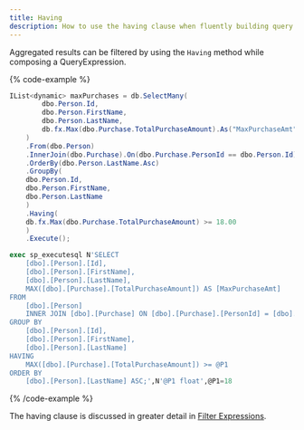 ```yaml
---
title: Having
description: How to use the having clause when fluently building query expressions.
---
```


Aggregated results can be filtered by using the ```Having``` method while composing a QueryExpression.

{% code-example %}
```csharp
IList<dynamic> maxPurchases = db.SelectMany(
        dbo.Person.Id,
        dbo.Person.FirstName, 
        dbo.Person.LastName,
        db.fx.Max(dbo.Purchase.TotalPurchaseAmount).As("MaxPurchaseAmt")
    )
    .From(dbo.Person)
    .InnerJoin(dbo.Purchase).On(dbo.Purchase.PersonId == dbo.Person.Id)
    .OrderBy(dbo.Person.LastName.Asc)
    .GroupBy(
	dbo.Person.Id, 
	dbo.Person.FirstName, 
	dbo.Person.LastName
    )
    .Having(
	db.fx.Max(dbo.Purchase.TotalPurchaseAmount) >= 18.00
    )
    .Execute();
```
```sql
exec sp_executesql N'SELECT
    [dbo].[Person].[Id],
    [dbo].[Person].[FirstName],
    [dbo].[Person].[LastName],
    MAX([dbo].[Purchase].[TotalPurchaseAmount]) AS [MaxPurchaseAmt]
FROM
    [dbo].[Person]
    INNER JOIN [dbo].[Purchase] ON [dbo].[Purchase].[PersonId] = [dbo].[Person].[Id]
GROUP BY
    [dbo].[Person].[Id],
    [dbo].[Person].[FirstName],
    [dbo].[Person].[LastName]
HAVING
    MAX([dbo].[Purchase].[TotalPurchaseAmount]) >= @P1
ORDER BY
    [dbo].[Person].[LastName] ASC;',N'@P1 float',@P1=18
```
{% /code-example %}

The having clause is discussed in greater detail in [Filter Expressions](/filters/filter-expressions#filter-expressions-in-having-clauses).